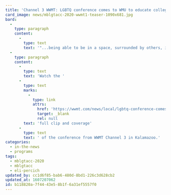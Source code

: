 ```yaml
---
title: 'Channel 3 WWMT: LGBTQ conference comes to WMU to educate college students'
card_image: news/mblgtacc-2020-wwmt1-teaser-1090x681.jpg
bard:
  -
    type: paragraph
    content:
      -
        type: text
        text: '"...being able to be in a space, surrounded by others, it''s just very powerful," said MBLGTACC 2020 volunteer Eli Percich.'
  -
    type: paragraph
    content:
      -
        type: text
        text: 'Watch the '
      -
        type: text
        marks:
          -
            type: link
            attrs:
              href: 'https://wwmt.com/news/local/lgbtq-conference-comes-to-wmu-to-educate-college-students?video=673962e3-9d76-4db9-a545-371883400cff&jwsource=cl'
              target: _blank
              rel: null
        text: 'full clip and coverage'
      -
        type: text
        text: ' of the conference from WWMT Channel 3 in Kalamazoo.'
categories:
  - in-the-news
  - programs
tags:
  - mblgtacc-2020
  - mblgtacc
  - eli-percich
updated_by: cc1d6f85-bab6-480d-8bd1-226c3d628cb2
updated_at: 1607207062
id: b118820a-7f44-43e5-8b1f-6a31ef5557f0
---
```

